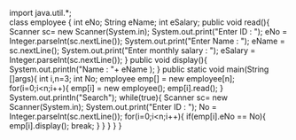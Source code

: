 import java.util.*;  
class employee {
    int eNo;
    String eName;
    int eSalary;
    public void read(){
        Scanner sc= new Scanner(System.in);
        System.out.print("Enter ID : "); 
        eNo = Integer.parseInt(sc.nextLine());
        System.out.print("Enter Name : "); 
        eName = sc.nextLine();
        System.out.print("Enter monthly salary : "); 
        eSalary = Integer.parseInt(sc.nextLine());
    }
    public void display(){
        System.out.println("Name : "+ eName );
    }
    public static void main(String []args){
        int i,n=3;
        int No;
        employee emp[] = new employee[n];
        for(i=0;i<n;i++){
            emp[i] = new employee();
            emp[i].read();
        }
        System.out.println("Search"); 
        while(true){
            Scanner sc= new Scanner(System.in);
            System.out.print("Enter ID : "); 
            No = Integer.parseInt(sc.nextLine());
            for(i=0;i<n;i++){
                if(emp[i].eNo == No){
                    emp[i].display();
                    break;
                }
            }
        }
    }
}
